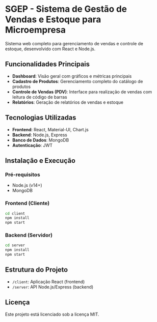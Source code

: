 # SGEP - Sistema de Gestão de Vendas e Estoque para Microempresa

Sistema web completo para gerenciamento de vendas e controle de estoque, desenvolvido com React e Node.js.

## Funcionalidades Principais

- **Dashboard**: Visão geral com gráficos e métricas principais
- **Cadastro de Produtos**: Gerenciamento completo do catálogo de produtos
- **Controle de Vendas (PDV)**: Interface para realização de vendas com leitura de código de barras
- **Relatórios**: Geração de relatórios de vendas e estoque

## Tecnologias Utilizadas

- **Frontend**: React, Material-UI, Chart.js
- **Backend**: Node.js, Express
- **Banco de Dados**: MongoDB
- **Autenticação**: JWT

## Instalação e Execução

### Pré-requisitos
- Node.js (v14+)
- MongoDB

### Frontend (Cliente)
```bash
cd client
npm install
npm start
```

### Backend (Servidor)
```bash
cd server
npm install
npm start
```

## Estrutura do Projeto
- `/client`: Aplicação React (frontend)
- `/server`: API Node.js/Express (backend)

## Licença
Este projeto está licenciado sob a licença MIT.